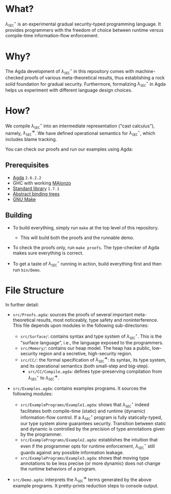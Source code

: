 # What?

$\lambda_{\mathtt{SEC}}^\star$ is an experimental gradual security-typed programming language.
It provides programmers with the freedom of choice between runtime versus compile-time
information-flow enforcement.

# Why?

The Agda development of $\lambda_{\mathtt{SEC}}^\star$ in this repository comes with
machine-checked proofs of various meta-theoretical results, thus establishing a rock
solid foundation for gradual security. Furthermore, formalizing $\lambda_{\mathtt{SEC}}^\star$
in Agda helps us experiment with different language design choices.

# How?

We compile $\lambda_{\mathtt{SEC}}^\star$ into an intermediate representation ("cast calculus"),
namely, $\lambda_{\mathtt{SEC}}^\Rightarrow$. We have defined operational semantics for
$\lambda_{\mathtt{SEC}}^\star$, which includes blame tracking.

You can check our proofs and run our examples using Agda:

## Prerequisites

- [Agda](https://wiki.portal.chalmers.se/agda) `2.6.2.2`
- GHC with working [MAlonzo](https://wiki.portal.chalmers.se/agda/Docs/MAlonzo)
- [Standard library](https://github.com/agda/agda-stdlib) `1.7.1`
- [Abstract binding trees](https://github.com/jsiek/abstract-binding-trees/)
- [GNU Make](https://www.gnu.org/software/make/)

## Building

+ To build everything, simply run `make` at the top level of this repository.
    - This will build both the proofs and the runnable demo.

+ To check the proofs only, run `make proofs`. The type-checker of Agda makes sure
  everything is correct.

+ To get a taste of $\lambda_{\mathtt{SEC}}^\star$ running in action, build everything
  first and then run `bin/Demo`.

# File Structure

In further detail:

+ `src/Proofs.agda`: sources the proofs of several important
  meta-theoretical results, most noticeably, type safety and noninterference.
  This file depends upon modules in the following sub-directories:
  - `src/Surface/`: contains syntax and type system of
    $\lambda_{\mathtt{SEC}}^\star$. This is the "surface language",
    i.e., the language exposed to the programmers.
  - `src/Memory/`: contains our heap model. The heap has a public, low-security
    region and a secretive, high-security region.
  - `src/CC/`: the formal specification of $\lambda_{\mathtt{SEC}}^\Rightarrow$:
    its syntax, its type system, and its operational semantics (both small-step
    and big-step).
      * `src/CC/Compile.agda`: defines type-preserving compilation
        from $\lambda_{\mathtt{SEC}}^\star$ to $\lambda_{\mathtt{SEC}}^\Rightarrow$.

+ `src/Examples.agda`: contains examples programs. It sources the
  following modules:
  - `src/ExamplePrograms/Example1.agda`: shows that
    $\lambda_{\mathtt{SEC}}^\star$ indeed facilitates both compile-time
    (static) and runtime (dynamic) information-flow control.
    If a $\lambda_{\mathtt{SEC}}^\star$ program is fully statically-typed,
    our type system alone guarantees security. Transition between
    static and dynamic is controlled by the precision of type annotations
    given by the programmer.
  - `src/ExamplePrograms/Example2.agda`: establishes the
    intuition that even if the programmer opts for runtime enforcement,
    $\lambda_{\mathtt{SEC}}^\star$ still guards against any possible
    information leakage.
  - `src/ExamplePrograms/Example3.agda`: shows that moving
    type annotations to be less precise (or more dynamic) does not change
    the runtime behaviors of a program.

+ `src/Demo.agda`: interprets the $\lambda_{\mathtt{SEC}}^\Rightarrow$
  terms generated by the above example programs. It pretty-prints
  reduction steps to console output.
